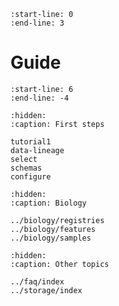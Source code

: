 ```{include} ../../README.md
:start-line: 0
:end-line: 3
```

# Guide

```{include} ../../README.md
:start-line: 6
:end-line: -4
```

```{toctree}
:hidden:
:caption: First steps

tutorial1
data-lineage
select
schemas
configure
```

```{toctree}
:hidden:
:caption: Biology

../biology/registries
../biology/features
../biology/samples
```

```{toctree}
:hidden:
:caption: Other topics

../faq/index
../storage/index
```
